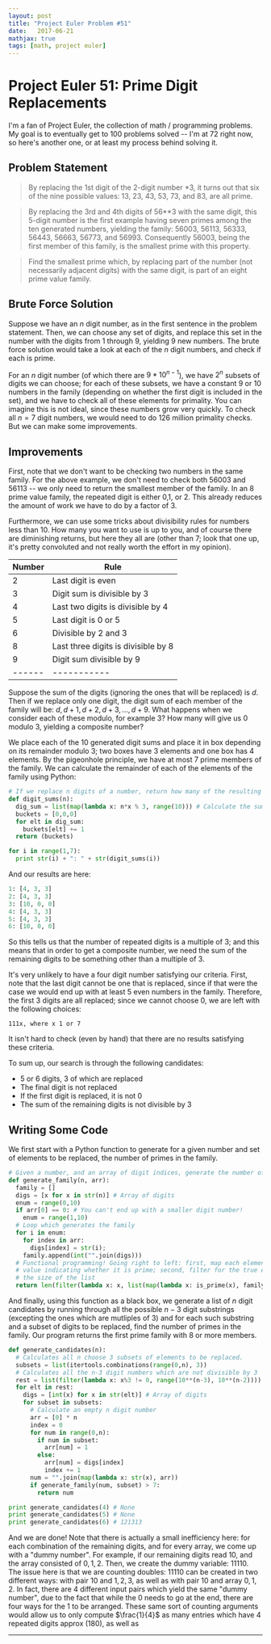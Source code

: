 ```yaml
---
layout: post
title: "Project Euler Problem #51"
date:   2017-06-21
mathjax: true
tags: [math, project euler]
---
```


# Project Euler 51: Prime Digit Replacements

I'm a fan of Project Euler, the collection of math / programming problems. My goal is to eventually get to 100 problems solved -- I'm at 72 right now, so here's another one, or at least my process behind solving it.

## Problem Statement

>By replacing the 1st digit of the 2-digit number *3, it turns out that six of the nine possible values: 13, 23, 43, 53, 73, and 83, are all prime.

>By replacing the 3rd and 4th digits of 56**3 with the same digit, this 5-digit number is the first example having seven primes among the ten generated numbers, yielding the family: 56003, 56113, 56333, 56443, 56663, 56773, and 56993. Consequently 56003, being the first member of this family, is the smallest prime with this property.

>Find the smallest prime which, by replacing part of the number (not necessarily adjacent digits) with the same digit, is part of an eight prime value family.

## Brute Force Solution

Suppose we have an $n$ digit number, as in the first sentence in the problem statement. Then, we can choose any set of digits, and replace this set in the number with the digits from $1$ through $9$, yielding $9$ new numbers. The brute force solution would take a look at each of the $n$ digit numbers, and check if each is prime.

For an $n$ digit number (of which there are $9*10^{n-1}$), we have $2^{n}$ subsets of digits we can choose; for each of these subsets, we have a constant $9$ or $10$ numbers in the family (depending on  whether the first digit is included in the set), and we have to check all of these elements for primality. You can imagine this is not ideal, since these numbers grow very quickly. To check all $n=7$ digit numbers, we would need to do $126$ million primality checks. But we can make some improvements.

## Improvements

First, note that we don't want to be checking two numbers in the same family. For the above example, we don't need to check both $56003$ and $56113$ -- we only need to return the smallest member of the family. In an $8$ prime value family, the repeated digit is either $0$,$1$, or $2$. This already reduces the amount of work we have to do by a factor of 3.

Furthermore, we can use some tricks about divisibility rules for numbers less than $10$. How many you want to use is up to you, and of course there are diminishing returns, but here they all are (other than $7$; look that one up, it's pretty convoluted and not really worth the effort in my opinion).

| Number | Rule |
| ------ | ----------- |
| $2$   | Last digit is even |
| $3$   | Digit sum is divisible by $3$ |
| $4$    | Last two digits is divisible by $4$|
| $5$    | Last digit is $0$ or $5$|
| $6$    | Divisible by $2$ and $3$|
| $8$    | Last three digits is divisible by $8$|
| $9$    | Digit sum divisible by $9$ |
| ------ | ----------- |


Suppose the sum of the digits (ignoring the ones that will be replaced) is $d$. Then if we replace only one digit, the digit sum of each member of the family will be: $d, d+1, d+2, d+3, ..., d+9$. What happens when we consider each of these modulo, for example $3$? How many will give us $0$ modulo $3$, yielding a composite number?

We place each of the $10$ generated digit sums and place it in box depending on its remainder modulo $3$; two boxes have $3$ elements and one box has $4$ elements. By the pigeonhole principle, we have at most $7$ prime members of the family. We can calculate the remainder of each of the elements of the family using Python:

```python
# If we replace n digits of a number, return how many of the resulting 10 digit sums is 0 modulo 3?
def digit_sums(n):
  dig_sum = list(map(lambda x: n*x % 3, range(10))) # Calculate the sum of n copies of each digit, mod 3
  buckets = [0,0,0]
  for elt in dig_sum:
    buckets[elt] += 1
  return (buckets)

for i in range(1,7):
  print str(i) + ": " + str(digit_sums(i))
```
And our results are here:

```python
1: [4, 3, 3]
2: [4, 3, 3]
3: [10, 0, 0]
4: [4, 3, 3]
5: [4, 3, 3]
6: [10, 0, 0]
```

So this tells us that the number of repeated digits is a multiple of 3; and this means that in order to get a composite number, we need the sum of the remaining digits to be something other than a multiple of 3.

It's very unlikely to have a four digit number satisfying our criteria. First, note that the last digit cannot be one that is replaced, since if that were the case we would end up with at least $5$ even numbers in the family. Therefore, the first $3$ digits are all replaced; since we cannot choose $0$, we are left with the following choices:

```
111x, where x 1 or 7
```
It isn't hard to check (even by hand) that there are no results satisfying these criteria.

To sum up, our search is through the following candidates:
* $5$ or $6$ digits, $3$ of which are replaced
* The final digit is not replaced
* If the first digit is replaced, it is not 0
* The sum of the remaining digits is not divisible by 3

## Writing Some Code

We first start with a Python function to generate for a given number and set of elements to be replaced, the number of primes in the family.

```python
# Given a number, and an array of digit indices, generate the number of primes in its family.
def generate_family(n, arr):
  family = []
  digs = [x for x in str(n)] # Array of digits
  enum = range(0,10)
  if arr[0] == 0: # You can't end up with a smaller digit number!
    enum = range(1,10)
  # Loop which generates the family
  for i in enum:
    for index in arr:
      digs[index] = str(i);
    family.append(int("".join(digs)))
  # Functional programming! Going right to left: first, map each element to a boolean
  # value indicating whether it is prime; second, filter for the true elements; last, count
  # the size of the list
  return len(filter(lambda x: x, list(map(lambda x: is_prime(x), family))))
```

And finally, using this function as a black box, we generate a list of $n$ digit candidates by running through all the possible $n-3$ digit substrings (excepting the ones which are mutliples of $3$) and for each such substring and a subset of digits to be replaced, find the number of primes in the family. Our program returns the first prime family with 8 or more members.

```python
def generate_candidates(n):
  # Calculates all n choose 3 subsets of elements to be replaced.
  subsets = list(itertools.combinations(range(0,n), 3))
  # Calculates all the n-3 digit numbers which are not divisible by 3
  rest = list(filter(lambda x: x%3 != 0, range(10**(n-3), 10**(n-2))))
  for elt in rest:
    digs = [int(x) for x in str(elt)] # Array of digits
    for subset in subsets:
      # Calculate an empty n digit number
      arr = [0] * n
      index = 0
      for num in range(0,n):
        if num in subset:
          arr[num] = 1
        else:
          arr[num] = digs[index]
          index += 1
      num = "".join(map(lambda x: str(x), arr))
      if generate_family(num, subset) > 7:
        return num

print generate_candidates(4) # None
print generate_candidates(5) # None
print generate_candidates(6) # 121313
```

And we are done! Note that there is actually a small inefficiency here: for each combination of the remaining digits, and for every array, we come up with a "dummy number". For example, if our remaining digits read $10$, and the array consisted of ${0,1,2}$. Then, we create the dummy variable: $11110$. The issue here is that we are counting doubles: $11110$ can be created in two different ways: with pair $10$ and ${1,2,3}$, as well as with pair $10$ and array ${0,1,2}$. In fact, there are 4 different input pairs which yield the same "dummy number", due to the fact that while the $0$ needs to go at the end, there are four ways for the $1$ to be arranged. These same sort of counting arguments would allow us to only compute $\frac{1}{4}$ as many entries which have $4$ repeated digits approx ($180$), as well as 

---